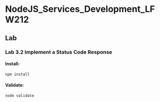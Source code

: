 # NodeJS_Services_Development_LFW212

## Lab

### Lab 3.2 Implement a Status Code Response

#### Install:
```
npm install
```
#### Validate:
```
node validate
```